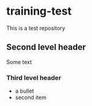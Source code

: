 # training-test
This is a test repository

## Second level header

Some text

### Third level header

- a bullet
- second item
